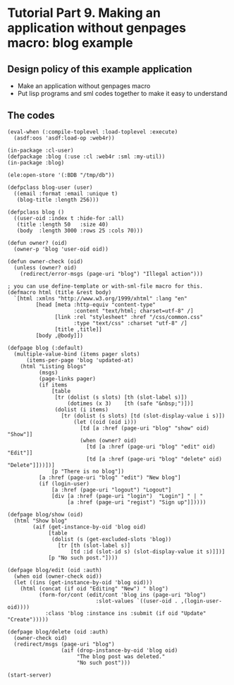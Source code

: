 Tutorial Part 9. Making an application without genpages macro: blog example
============================================================================

Design policy of this example application
------------------------------------------
- Make an application without genpages macro
- Put lisp programs and sml codes together to make it easy to understand

The codes
----------
    (eval-when (:compile-toplevel :load-toplevel :execute)
      (asdf:oos 'asdf:load-op :web4r))
    
    (in-package :cl-user)
    (defpackage :blog (:use :cl :web4r :sml :my-util))
    (in-package :blog)
    
    (ele:open-store '(:BDB "/tmp/db"))
    
    (defpclass blog-user (user)
      ((email :format :email :unique t)
       (blog-title :length 256)))
    
    (defpclass blog ()
      ((user-oid :index t :hide-for :all)
       (title :length 50   :size 40)
       (body  :length 3000 :rows 25 :cols 70)))
    
    (defun owner? (oid)
      (owner-p 'blog 'user-oid oid))
    
    (defun owner-check (oid)
      (unless (owner? oid)
        (redirect/error-msgs (page-uri "blog") "Illegal action")))
    
    ; you can use define-template or with-sml-file macro for this.
    (defmacro html (title &rest body)
      `[html :xmlns "http://www.w3.org/1999/xhtml" :lang "en"
             [head [meta :http-equiv "content-type"
                         :content "text/html; charset=utf-8" /]
                   [link :rel "stylesheet" :href "/css/common.css"
                         :type "text/css" :charset "utf-8" /]
                   [title ,title]]
             [body ,@body]])
    
    (defpage blog (:default)
      (multiple-value-bind (items pager slots)
          (items-per-page 'blog 'updated-at)
        (html "Listing blogs"
              (msgs)
              (page-links pager)
              (if items
                  [table
                   [tr (dolist (s slots) [th (slot-label s)])
                       (dotimes (x 3)    [th (safe "&nbsp;")])]
                   (dolist (i items)
                     [tr (dolist (s slots) [td (slot-display-value i s)])
                         (let ((oid (oid i)))
                           [td [a :href (page-uri "blog" "show" oid) "Show"]]
                           (when (owner? oid)
                             [td [a :href (page-uri "blog" "edit" oid) "Edit"]]
                             [td [a :href (page-uri "blog" "delete" oid) "Delete"]]))])]
                  [p "There is no blog"])
              [a :href (page-uri "blog" "edit") "New blog"]
              (if (login-user)
                  [a :href (page-uri "logout") "Logout"]
                  [div [a :href (page-uri "login")  "Login"] " | "
                       [a :href (page-uri "regist") "Sign up"]]))))
    
    (defpage blog/show (oid)
      (html "Show blog"
            (aif (get-instance-by-oid 'blog oid)
                 [table
                  (dolist (s (get-excluded-slots 'blog))
                    [tr [th (slot-label s)]
                        [td :id (slot-id s) (slot-display-value it s)]])]
                 [p "No such post."])))
    
    (defpage blog/edit (oid :auth)
      (when oid (owner-check oid))
      (let ((ins (get-instance-by-oid 'blog oid)))
        (html (concat (if oid "Editing" "New") " blog")
              (form-for/cont (edit/cont 'blog ins (page-uri "blog")
                                :slot-values `((user-oid . ,(login-user-oid))))
                :class 'blog :instance ins :submit (if oid "Update" "Create")))))
    
    (defpage blog/delete (oid :auth)
      (owner-check oid)
      (redirect/msgs (page-uri "blog")
                     (aif (drop-instance-by-oid 'blog oid)
                          "The blog post was deleted."
                          "No such post")))
    
    (start-server)
